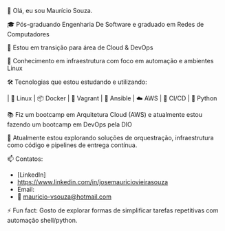 👋 Olá, eu sou Maurício Souza.

🎓 Pós-graduando Engenharia De Software e graduado em Redes de Computadores

🎯 Estou em transição para área de Cloud & DevOps 

💼 Conhecimento em infraestrutura com foco em automação e ambientes Linux 

🛠️ Tecnologias que estou estudando e utilizando:

| 🐧 Linux | 📦 Docker | 📁 Vagrant | 📜 Ansible | ☁️ AWS | 🔁 CI/CD | 🐍 Python
   
📚 Fiz um bootcamp em Arquitetura Cloud (AWS) e atualmente estou fazendo um bootcamp em DevOps pela DIO

🌱 Atualmente estou explorando soluções de orquestração, infraestrutura como código e pipelines de entrega contínua.

📫 Contatos:
- [LinkedIn]
- https://www.linkedin.com/in/josemauriciovieirasouza
- Email:
- 📧 mauricio-vsouza@hotmail.com

⚡ Fun fact: Gosto de explorar formas de simplificar tarefas repetitivas com automação shell/python.
